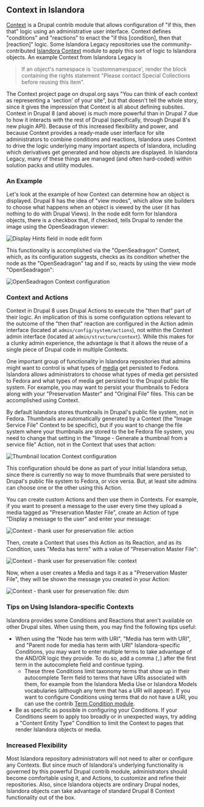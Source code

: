## Context in Islandora

[Context](https://www.drupal.org/project/context) is a Drupal contrib module that allows configuration of "if this, then that" logic using an administrative user interface. Context defines "conditions" and "reactions" to enact the "if this [condition], then that [reaction]" logic. Some Islandora Legacy repositories use the community-contributed [Islandora Context](https://github.com/SFULibrary/islandora_context) module to apply this sort of logic to Islandora objects. An example Context from Islandora Legacy is

> If an object's namespace is 'customnamespace', render the block containing the rights statement "Please contact Special Collections before reusing this item".

The Context project page on drupal.org says "You can think of each context as representing a 'section' of your site", but that doesn't tell the whole story, since it gives the impression that Context is all about defining subsites. Context in Drupal 8 (and above) is much more powerful than in Drupal 7 due to how it interacts with the rest of Drupal (specifically, through Drupal 8's new plugin API). Because of this increased flexibility and power, and because Context provides a ready-made user interface for site administrators to combine conditions and reactions, Islandora uses Context to drive the logic underlying many important aspects of Islandora, including which derivatives get generated and how objects are displayed. In Islandora Legacy, many of these things are managed (and often hard-coded) within solution packs and utility modules.

### An Example

Let's look at the example of how Context can determine how an object is displayed. Drupal 8 has the idea of "view modes", which allow site builders to choose what happens when an object is viewed by the user (it has nothing to do with Drupal Views). In the node edit form for Islandora objects, there is a checkbox that, if checked, tells Drupal to render the image using the OpenSeadragon viewer:

![Display Hints field in node edit form](../assets/resource_nodes_display_hints.png)

 This  functionality is accomplished via the "OpenSeadragon" Context, which, as its configuration suggests, checks as its condition whether the node as the "OpenSeadragon" tag and if so, reacts by using the view mode "OpenSeadragon":

![OpenSeadragon Context configuration](../assets/context_openseadragon_configuration.png)

### Context and Actions

Context in Drupal 8 uses Drupal Actions to execute the "then that" part of their logic. An implication of this is some configuration options relevant to the outcome of the "then that" reaction are configured in the Action admin interface (located at `admin/config/system/actions`), not within the Context admin interface (located at `admin/structure/context`). While this makes for a clunky admin experience, the advantage is that it allows the reuse of a single piece of Drupal code in multiple Contexts.

One important group of functionality in Islandora repositories that admins might want to control is what types of [media](media.md) get persisted to Fedora. Islandora allows administrators to choose what types of media get persisted to Fedora and what types of media get persisted to the Drupal public file system. For example, you may want to persist your thumbnails to Fedora along with your "Preservation Master" and "Original File" files. This can be accomplished using Context.

By default Islandora stores thumbnails in Drupal's public file system, not in Fedora. Thumbnails are automatically generated by a Context (the "Image Service File" Context to be specific), but if you want to change the file system where your thumbnails are stored to the be Fedora file system, you need to change that setting in the "Image - Generate a thumbnail from a service file" Action, not in the Context that uses that action:

![Thumbnail location Context configuration](../assets/context_thumbnail_file_system.png)

This configuration should be done as part of your initial Islandora setup, since there is currently no way to move thumbnails that were persisted to Drupal's public file system to Fedora, or vice versa. But, at least site admins can choose one or the other using this Action.

You can create custom Actions and then use them in Contexts. For example, if you want to present a message to the user every time they upload a media tagged as "Preservation Master File", create an Action of type "Display a message to the user" and enter your message:

![Context - thank user for preservation file: action](../assets/context_thank_user_for_preservation_master.png)

Then, create a Context that uses this Action as its Reaction, and as its Condition, uses "Media has term" with a value of "Preservation Master File":

![Context - thank user for preservation file: context](../assets/context_thank_user_context.png)

Now, when a user creates a Media and tags it as a "Preservation Master File", they will be shown the message you created in your Action:

![Context - thank user for preservation file: dsm](../assets/context_thanks_dsm.png)

### Tips on Using Islandora-specific Contexts

Islandora provides some Conditions and Reactions that aren't available on other Drupal sites. When using them, you may find the following tips useful:

* When using the "Node has term with URI", "Media has term with URI", and "Parent node for media has term with URI" Islandora-specific Conditions, you may want to enter multiple terms to take advantage of the AND/OR logic they provide. To do so, add a comma (`,`) after the first term in the autocomplete field and continue typing.
   * These three Conditions limit taxonomy terms that show up in their autocomplete Term field to terms that have URIs associated with them, for example from the Islandora Media Use or Islandora Models vocabularies (although any term that has a URI will appear). If you want to configure Conditions using terms that do not have a URI, you can use the contrib [Term Condition module](https://www.drupal.org/project/term_condition).
* Be as specific as possible in configuring your Conditions. If your Conditions seem to apply too broadly or in unexpected ways, try adding a "Content Entity Type" Condition to limit the Context to pages that render Islandora objects or media.

### Increased Flexibility

Most Islandora repository administrators will not need to alter or configure any Contexts. But since much of Islandora's underlying functionality is governed by this powerful Drupal contrib module, administrators should become comfortable using it, and Actions, to customize and refine their repositories. Also, since Islandora objects are ordinary Drupal nodes, Islandora objects can take advantage of standard Drupal 8 Context functionality out of the box.